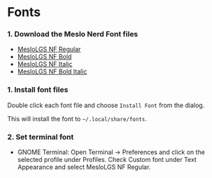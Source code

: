 # Fonts

### 1. Download the Meslo Nerd Font files
* [MesloLGS NF Regular](https://github.com/romkatv/powerlevel10k-media/raw/master/MesloLGS%20NF%20Regular.ttf)
* [MesloLGS NF Bold](https://github.com/romkatv/powerlevel10k-media/raw/master/MesloLGS%20NF%20Bold.ttf)
* [MesloLGS NF Italic](https://github.com/romkatv/powerlevel10k-media/raw/master/MesloLGS%20NF%20Italic.ttf)
* [MesloLGS NF Bold Italic](https://github.com/romkatv/powerlevel10k-media/raw/master/MesloLGS%20NF%20Bold%20Italic.ttf)

### 1. Install font files
Double click each font file and choose `Install Font` from the dialog.

This will install the font to `~/.local/share/fonts`.

### 2. Set terminal font
* GNOME Terminal: Open Terminal → Preferences and click on the selected profile under Profiles. Check Custom font under Text Appearance and select MesloLGS NF Regular.
